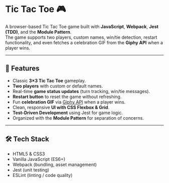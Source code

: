 # Tic Tac Toe 🎮

A browser-based Tic Tac Toe game built with **JavaScript**, **Webpack**, **Jest (TDD)**, and the **Module Pattern**.  
The game supports two players, custom names, win/tie detection, restart functionality, and even fetches a celebration GIF from the **Giphy API** when a player wins.

---

## 🚀 Features
- Classic **3×3 Tic Tac Toe** gameplay.
- **Two players** with custom or default names.
- Real-time **game status updates** (turn tracking, win/tie messages).
- **Restart button** to reset the game without refreshing.
- Fun **celebration GIF** via [Giphy API](https://developers.giphy.com/) when a player wins.
- Clean, responsive **UI with CSS Flexbox & Grid**.
- **Test-Driven Development** using Jest for game logic.
- Organized with the **Module Pattern** for separation of concerns.

---

## 🛠️ Tech Stack
- HTML5 & CSS3
- Vanilla JavaScript (ES6+)
- Webpack (bundling, asset management)
- Jest (unit testing)
- ESLint (linting / code quality)
